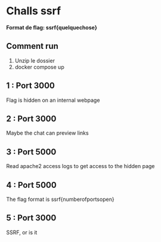 # Challs ssrf
**Format de flag: ssrf{quelquechose}**

## Comment run

1. Unzip le dossier
2. docker compose up 

## 1 : Port 3000
Flag is hidden on an internal webpage

## 2 : Port 3000
Maybe the chat can preview links

## 3 : Port 5000
Read apache2 access logs to get access to the hidden page

## 4 : Port 5000
The flag format is ssrf{numberofportsopen}

## 5 : Port 3000
SSRF, or is it



